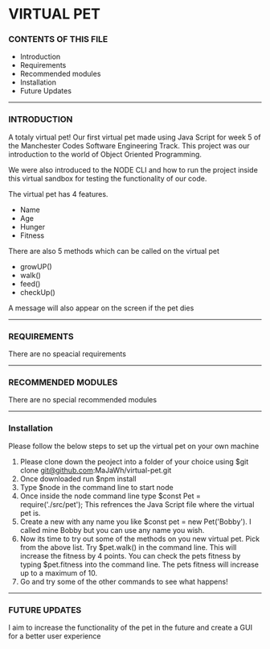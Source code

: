 # VIRTUAL PET

### CONTENTS OF THIS FILE

- Introduction
- Requirements
- Recommended modules
- Installation
- Future Updates

---

### INTRODUCTION

A totaly virtual pet! Our first virtual pet made using Java Script for week 5 of the Manchester Codes Software Engineering Track. This project was our introduction to the world of Object Oriented Programming.

We were also introduced to the NODE CLI and how to run the project inside this virtual sandbox for testing the functionality of our code.

The virtual pet has 4 features.

- Name
- Age
- Hunger
- Fitness

There are also 5 methods which can be called on the virtual pet

- growUP()
- walk()
- feed()
- checkUp()

A message will also appear on the screen if the pet dies

---

### REQUIREMENTS

There are no speacial requirements

---

### RECOMMENDED MODULES

There are no special recommended modules

---

### Installation

Please follow the below steps to set up the virtual pet on your own machine

1. Please clone down the peoject into a folder of your choice using $git clone git@github.com:MaJaWh/virtual-pet.git
2. Once downloaded run $npm install
3. Type $node in the command line to start node
4. Once inside the node command line type $const Pet = require('./src/pet'); This refrences the Java Script file where the virtual pet is.
5. Create a new with any name you like $const pet = new Pet('Bobby'). I called mine Bobby but you can use any name you wish.
6. Now its time to try out some of the methods on you new virtual pet. Pick from the above list. Try $pet.walk() in the command line. This will increase the fitness by 4 points.
   You can check the pets fitness by typing $pet.fitness into the command line. The pets fitness will increase up to a maximum of 10.
7. Go and try some of the other commands to see what happens!

---

### FUTURE UPDATES

I aim to increase the functionality of the pet in the future and create a GUI for a better user experience
